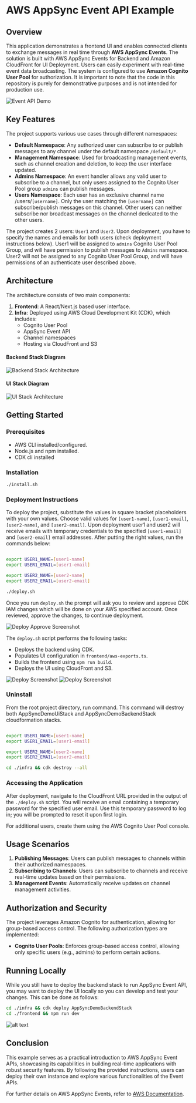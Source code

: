 # AWS AppSync Event API Example

## Overview

This application demonstrates a frontend UI and enables connected clients to exchange messages in real time through **AWS AppSync Events**. The solution is built with AWS AppSync Events for Backend and Amazon CloudFront for UI Deployment. Users can easily experiment with real-time event data broadcasting. The system is configured to use **Amazon Cognito User Pool** for authorization. It is important to note that the code in this repository is purely for demonstrative purposes and is not intended for production use. 

![Event API Demo](./docs/events-api-demo.png "Event API Demo")

## Key Features

The project supports various use cases through different namespaces:

- **Default Namespace**: Any authorized user can subscribe to or publish messages to any channel under the default namespace `/default/*`.
- **Management Namespace**: Used for broadcasting management events, such as channel creation and deletion, to keep the user interface updated.
- **Admins Namespace**: An event handler allows any valid user to subscribe to a channel, but only users assigned to the Cognito User Pool group `admins` can publish messages.
- **Users Namespace**: Each user has an exclusive channel name /users/`[username]`. Only the user matching the `[username]` can subscribe/publish messages on this channel. Other users can neither subscribe nor broadcast messages on the channel dedicated to the other users.


The project creates 2 users: `User1` and `User2`. Upon deployment, you have to specify the names and emails for both users (check deployment instructions below). User1 will be assigned to `admins` Cognito User Pool Group, and will have permission to publish messages to `Admins` namespace. User2 will not be assigned to any Cognito User Pool Group, and will have permissions of an authenticate user described above.


## Architecture

The architecture consists of two main components:

1. **Frontend**: A React/Next.js based user interface.
2. **Infra**: Deployed using AWS Cloud Development Kit (CDK), which includes:
   - Cognito User Pool
   - AppSync Event API
   - Channel namespaces
   - Hosting via CloudFront and S3

#### Backend Stack Diagram
![Backend Stack Architecture](./docs/backend-diag.png "Backend Stack Architecture")

#### UI Stack Diagram
![UI Stack Architecture](./docs/ui-diag.png "UI Stack Architecture")

## Getting Started

### Prerequisites

- AWS CLI installed/configured.
- Node.js and npm installed.
- CDK cli installed


### Installation

```bash
./install.sh
```

### Deployment Instructions

To deploy the project, substitute the values in square bracket placeholders with your own values. Choose valid values for `[user1-name]`, `[user1-email]`, `[user2-name]`, and `[user2-email]`. Upon deployment user1 and user2 will receive emails with temporary credentials to the specified `[user1-email]` and `[user2-email]` email addresses.
After putting the right values, run the commands below:

```bash

export USER1_NAME=[user1-name]
export USER1_EMAIL=[user1-email]

export USER2_NAME=[user2-name]
export USER2_EMAIL=[user2-email]

./deploy.sh
```

Once you run `deploy.sh` the prompt will ask you to review and approve CDK IAM changes which will be done on your AWS specified account. Once reviewed, approve the changes, to continue deployment.

![Deploy Approve Screenshot](./docs/cdk-approve.png "Deploy Approve Screenshot")


The `deploy.sh` script performs the following tasks:

- Deploys the backend using CDK.
- Populates UI configuration in `frontend/aws-exports.ts`.
- Builds the frontend using `npm run build`.
- Deploys the UI using CloudFront and S3.

![Deploy Screenshot](./docs/deploy-shot-1.png "Deploy Screenshot")
![Deploy Screenshot](./docs/deploy-shot-2.png "Deploy Screenshot")


### Uninstall
From the root project directory, run command. This command will destroy both AppSyncDemoUiStack and AppSyncDemoBackendStack cloudformation stacks.
```bash

export USER1_NAME=[user1-name]
export USER1_EMAIL=[user1-email]

export USER2_NAME=[user2-name]
export USER2_EMAIL=[user2-email]

cd ./infra && cdk destroy --all
```

### Accessing the Application

After deployment, navigate to the CloudFront URL provided in the output of the `./deploy.sh` script. You will receive an email containing a temporary password for the specified user email. Use this temporary password to log in; you will be prompted to reset it upon first login.

For additional users, create them using the AWS Cognito User Pool console.

## Usage Scenarios

1. **Publishing Messages**: Users can publish messages to channels within their authorized namespaces.
2. **Subscribing to Channels**: Users can subscribe to channels and receive real-time updates based on their permissions.
3. **Management Events**: Automatically receive updates on channel management activities.

## Authorization and Security

The project leverages Amazon Cognito for authentication, allowing for group-based access control. The following authorization types are implemented:

- **Cognito User Pools**: Enforces group-based access control, allowing only specific users (e.g., admins) to perform certain actions.


## Running Locally
While you still have to deploy the backend stack to run AppSync Event API, you may want to deploy the UI locally so you can develop and test your changes. This can be done as follows:
```bash
cd ./infra && cdk deploy AppSyncDemoBackendStack
cd ./frontend && npm run dev
```
![alt text](./docs/image.png)

## Conclusion

This example serves as a practical introduction to AWS AppSync Event APIs, showcasing its capabilities in building real-time applications with robust security features. By following the provided instructions, users can deploy their own instance and explore various functionalities of the Event APIs.

For further details on AWS AppSync Events, refer to [AWS Documentation](https://docs.aws.amazon.com/appsync/latest/eventapi/event-api-welcome.html).
